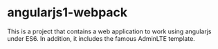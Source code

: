 # angularjs1-webpack
This is a project that contains a web application to work using angularjs under ES6. In addition, it includes the famous AdminLTE template.
